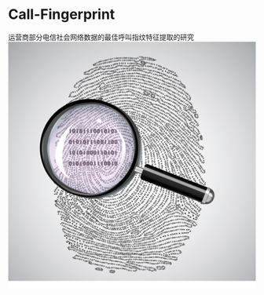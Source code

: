 # Call-Fingerprint
运营商部分电信社会网络数据的最佳呼叫指纹特征提取的研究
![](https://github.com/bupt-bricklayer/Call-Fingerprint/raw/master/picture/logo.jpg)

